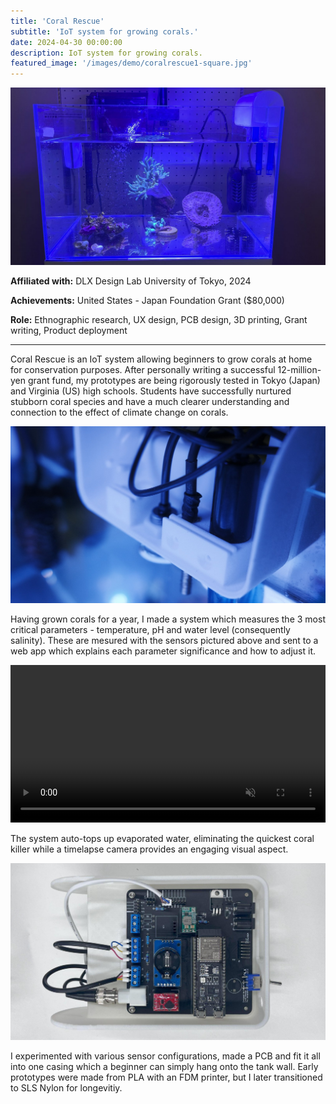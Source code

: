 ```yaml
---
title: 'Coral Rescue'
subtitle: 'IoT system for growing corals.'
date: 2024-04-30 00:00:00
description: IoT system for growing corals.
featured_image: '/images/demo/coralrescue1-square.jpg'
---
```


![](/images/coralrescue/3.jpg)

**Affiliated with:** DLX Design Lab University of Tokyo, 2024

**Achievements:** United States - Japan Foundation Grant ($80,000)

**Role:** Ethnographic research, UX design, PCB design, 3D printing, Grant writing, Product deployment

---

Coral Rescue is an IoT system allowing beginners to grow corals at home for conservation purposes. After personally writing a successful 12-million-yen grant fund, my prototypes are being rigorously tested in Tokyo (Japan) and Virginia (US) high schools. Students have successfully nurtured stubborn coral species and have a much clearer understanding and connection to the effect of climate change on corals. 


![](\images\coralrescue\1c.jpg)


Having grown corals for a year, I made a system which measures the 3 most critical parameters - temperature, pH and water level (consequently salinity). These are mesured with the sensors pictured above and sent to a web app which explains each parameter significance and how to adjust it. 



<div>
  <video autoplay="autoplay" loop="loop" controls="true" width="100%" muted="true" playsinline="true" >
    <source src="/images/coralrescue/coralvid.mp4" type="video/mp4">
    Your browser does not support the video tag.
  </video>
</div>


The system auto-tops up evaporated water, eliminating the quickest coral killer while a timelapse camera provides an engaging visual aspect.

![](/images/coralrescue/6.jpg)

I experimented with various sensor configurations, made a PCB and fit it all into one casing which a beginner can simply hang onto the tank wall. Early prototypes were made from PLA with an FDM printer, but I later transitioned to SLS Nylon for longevitiy. 

